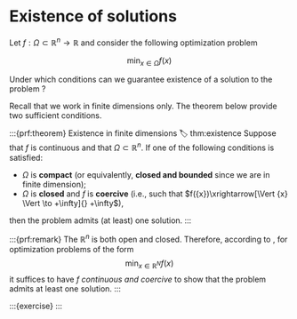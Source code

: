 # Existence of solutions

Let $f:\Omega \subset \mathbb{R}^n\longrightarrow \mathbb{R}$ and consider the following optimization problem

$$
\label{eq:prob}
\min_{{x} \in \Omega} f({x})
$$

Under which conditions can we guarantee existence of a solution to the problem [](#eq:prob) ? 

Recall that we work in finite dimensions only. The theorem below provide two sufficient conditions.

:::{prf:theorem} Existence in finite dimensions
:label: thm:existence
Suppose that $f$ is continuous and that $\Omega\subset \mathbb{R}^n$. If one of the following conditions is satisfied:
- $\Omega$ is **compact** (or equivalently, **closed and bounded** since we are in finite dimension);
- $\Omega$ is **closed** and $f$ is **coercive** (i.e., such that $f({x})\xrightarrow[\Vert {x} \Vert \to +\infty]{} +\infty$),

then the problem [](#eq:prob) admits (at least) one solution.
:::

:::{prf:remark}
The $\mathbb{R}^n$ is both open and closed. Therefore, according to [](#thm:existence), for optimization problems of the form 
$$\min_{x \in \mathbb{R}^N} f({x})$$ 
it suffices to have $f$ *continuous and coercive* to show that the problem admits at least one solution. 
:::


:::{exercise}
:::
